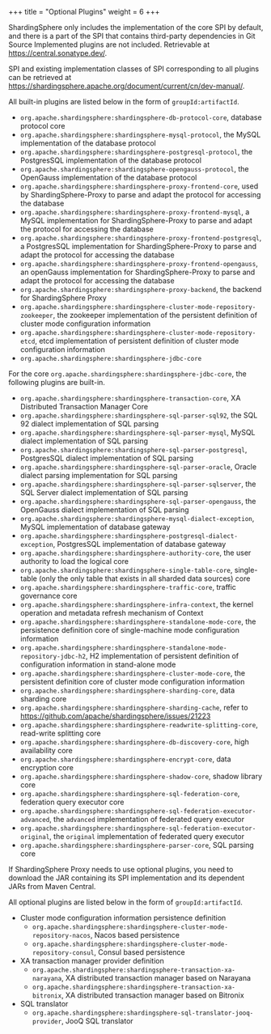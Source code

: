 +++
title = "Optional Plugins"
weight = 6
+++

ShardingSphere only includes the implementation of the core SPI by default, and there is a part of the SPI that contains
third-party dependencies in Git Source
Implemented plugins are not included. Retrievable at https://central.sonatype.dev/.

SPI and existing implementation classes of SPI corresponding to all plugins can be retrieved
at https://shardingsphere.apache.org/document/current/cn/dev-manual/.

All built-in plugins are listed below in the form of `groupId:artifactId`.

- `org.apache.shardingsphere:shardingsphere-db-protocol-core`, database protocol core
- `org.apache.shardingsphere:shardingsphere-mysql-protocol`, the MySQL implementation of the database protocol
- `org.apache.shardingsphere:shardingsphere-postgresql-protocol`, the PostgresSQL implementation of the database protocol
- `org.apache.shardingsphere:shardingsphere-opengauss-protocol`, the OpenGauss implementation of the database protocol
- `org.apache.shardingsphere:shardingsphere-proxy-frontend-core`, used by ShardingSphere-Proxy to parse and adapt the protocol for accessing the database
- `org.apache.shardingsphere:shardingsphere-proxy-frontend-mysql`, a MySQL implementation for ShardingSphere-Proxy to parse and adapt the protocol for accessing the database
- `org.apache.shardingsphere:shardingsphere-proxy-frontend-postgresql`, a PostgresSQL implementation for ShardingSphere-Proxy to parse and adapt the protocol for accessing the database
- `org.apache.shardingsphere:shardingsphere-proxy-frontend-opengauss`, an openGauss implementation for ShardingSphere-Proxy to parse and adapt the protocol for accessing the database
- `org.apache.shardingsphere:shardingsphere-proxy-backend`, the backend for ShardingSphere Proxy
- `org.apache.shardingsphere:shardingsphere-cluster-mode-repository-zookeeper`, the zookeeper implementation of the persistent definition of cluster mode configuration information
- `org.apache.shardingsphere:shardingsphere-cluster-mode-repository-etcd`, etcd implementation of persistent definition of cluster mode configuration information
- `org.apache.shardingsphere:shardingsphere-jdbc-core`

For the core `org.apache.shardingsphere:shardingsphere-jdbc-core`, the following plugins are built-in.

- `org.apache.shardingsphere:shardingsphere-transaction-core`, XA Distributed Transaction Manager Core
- `org.apache.shardingsphere:shardingsphere-sql-parser-sql92`, the SQL 92 dialect implementation of SQL parsing
- `org.apache.shardingsphere:shardingsphere-sql-parser-mysql`, MySQL dialect implementation of SQL parsing
- `org.apache.shardingsphere:shardingsphere-sql-parser-postgresql`, PostgresSQL dialect implementation of SQL parsing
- `org.apache.shardingsphere:shardingsphere-sql-parser-oracle`, Oracle dialect parsing implementation for SQL parsing
- `org.apache.shardingsphere:shardingsphere-sql-parser-sqlserver`, the SQL Server dialect implementation of SQL parsing
- `org.apache.shardingsphere:shardingsphere-sql-parser-opengauss`, the OpenGauss dialect implementation of SQL parsing
- `org.apache.shardingsphere:shardingsphere-mysql-dialect-exception`, MySQL implementation of database gateway
- `org.apache.shardingsphere:shardingsphere-postgresql-dialect-exception`, PostgresSQL implementation of database
  gateway
- `org.apache.shardingsphere:shardingsphere-authority-core`, the user authority to load the logical core
- `org.apache.shardingsphere:shardingsphere-single-table-core`, single-table (only the only table that exists in all
  sharded data sources) core
- `org.apache.shardingsphere:shardingsphere-traffic-core`, traffic governance core
- `org.apache.shardingsphere:shardingsphere-infra-context`, the kernel operation and metadata refresh mechanism of
  Context
- `org.apache.shardingsphere:shardingsphere-standalone-mode-core`, the persistence definition core of single-machine
  mode configuration information
- `org.apache.shardingsphere:shardingsphere-standalone-mode-repository-jdbc-h2`, H2 implementation of persistent
  definition of configuration information in stand-alone mode
- `org.apache.shardingsphere:shardingsphere-cluster-mode-core`, the persistent definition core of cluster mode
  configuration information
- `org.apache.shardingsphere:shardingsphere-sharding-core`, data sharding core
- `org.apache.shardingsphere:shardingsphere-sharding-cache`, refer
  to https://github.com/apache/shardingsphere/issues/21223
- `org.apache.shardingsphere:shardingsphere-readwrite-splitting-core`, read-write splitting core
- `org.apache.shardingsphere:shardingsphere-db-discovery-core`, high availability core
- `org.apache.shardingsphere:shardingsphere-encrypt-core`, data encryption core
- `org.apache.shardingsphere:shardingsphere-shadow-core`, shadow library core
- `org.apache.shardingsphere:shardingsphere-sql-federation-core`, federation query executor core
- `org.apache.shardingsphere:shardingsphere-sql-federation-executor-advanced`, the `advanced` implementation of
  federated query executor
- `org.apache.shardingsphere:shardingsphere-sql-federation-executor-original`, the `original` implementation of
  federated query executor
- `org.apache.shardingsphere:shardingsphere-parser-core`, SQL parsing core

If ShardingSphere Proxy needs to use optional plugins, you need to download the JAR containing its SPI implementation
and its dependent JARs from Maven Central.

All optional plugins are listed below in the form of `groupId:artifactId`.

- Cluster mode configuration information persistence definition
    - `org.apache.shardingsphere:shardingsphere-cluster-mode-repository-nacos`, Nacos based persistence
    - `org.apache.shardingsphere:shardingsphere-cluster-mode-repository-consul`, Consul based persistence
- XA transaction manager provider definition
    - `org.apache.shardingsphere:shardingsphere-transaction-xa-narayana`, XA distributed transaction manager based on
      Narayana
    - `org.apache.shardingsphere:shardingsphere-transaction-xa-bitronix`, XA distributed transaction manager based on
      Bitronix
- SQL translator
    - `org.apache.shardingsphere:shardingsphere-sql-translator-jooq-provider`, JooQ SQL translator
